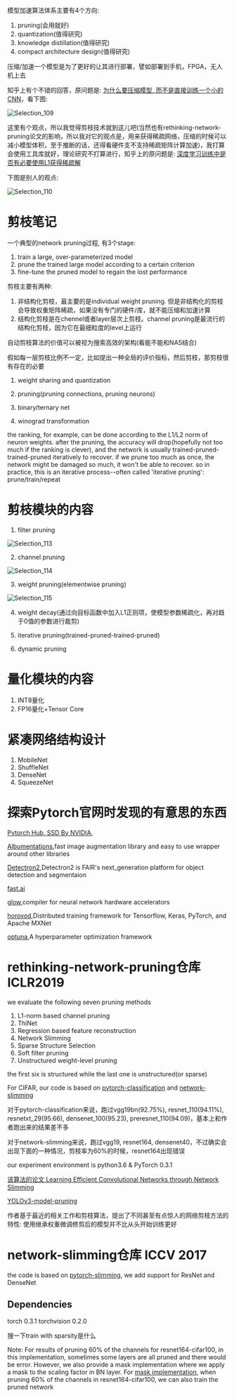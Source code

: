 模型加速算法体系主要有4个方向:

1. pruning(会用就好)
2. quantization(值得研究)
3. knowledge distillation(值得研究)
5. compact architecture design(值得研究)

压缩/加速一个模型是为了更好的让其进行部署，譬如部署到手机，FPGA，无人机上去

知乎上有个不错的回答，原问题是: [为什么要压缩模型, 而不是直接训练一个小的CNN](https://www.zhihu.com/question/303922732/answer/548012918)，看下图:

![Selection_109](pics/Selection_109.png)

这里有个观点，所以我觉得剪枝技术就到这儿吧(当然也有rethinking-network-pruning论文的影响，所以我对它的观点是，用来获得稀疏网络，压缩的时候可以减小模型体积，至于推断的话，还得看硬件支不支持稀疏矩阵计算加速)，我打算会使用工具库就好，理论研究不打算进行，知乎上的原问题是: [深度学习训练中是否有必要使用L1获得稀疏解](https://www.zhihu.com/question/51822759/answer/675969996)

下图是别人的观点:

![Selection_110](pics/Selection_110.png)



# 剪枝笔记

一个典型的network pruning过程, 有3个stage:

1. train a large, over-parameterized model
2. prune the trained large model according to a certain criterion
3. fine-tune the pruned model to regain the lost performance

剪枝主要有两种:

1. 非结构化剪枝，最主要的是individual weight pruning. 但是非结构化的剪枝会导致权重矩阵稀疏，如果没有专门的硬件/库，就不能压缩和加速计算
2. 结构化剪枝是在chennel或者layer层次上剪枝。channel pruning是最流行的结构化剪枝，因为它在最细粒度的level上运行

自动剪枝算法的价值可以被视为搜索高效的架构(看能不能和NAS结合)

假如每一层剪枝比例不一定，比如提出一种全局的评价指标，然后剪枝，那剪枝很有存在的必要

1. weight sharing and quantization

2. pruning(pruning connections, pruning neurons)

3. binary/ternary net

4. winograd transformation

the ranking, for example, can be done according to the L1/L2 norm of neuron weights. after the pruning, the accuracy will drop(hopefully not too much if the ranking is clever), and the network is usually trained-pruned-trained-pruned iteratively to recover. if we prune too much as once, the network might be damaged so much, it won't be able to recover. so in practice, this is an iterative process--often called 'iterative pruning': prune/train/repeat

# 剪枝模块的内容

1. filter pruning

![Selection_113](pics/Selection_113.png)

2. channel pruning

![Selection_114](pics/Selection_114.png)

3. weight pruning(elementwise pruning)

![Selection_115](pics/Selection_115.png)

4. weight decay(通过向目标函数中加入L1正则项，使模型参数稀疏化，再对趋于0值的参数进行裁剪)

5. iterative pruning(trained-pruned-trained-pruned)

6. dynamic pruning

# 量化模块的内容

1. INT8量化
2. FP16量化+Tensor Core

# 紧凑网络结构设计

1. MobileNet
2. ShuffleNet
3. DenseNet
4. SqueezeNet

# 探索Pytorch官网时发现的有意思的东西

[Pytorch Hub, SSD By NVIDIA](https://pytorch.org/hub/nvidia_deeplearningexamples_ssd/),

[Albumentations](https://github.com/albumentations-team/albumentations),fast image augmentation library and easy to use wrapper around other libraries

[Detectron2](https://github.com/facebookresearch/detectron2),Detectron2 is FAIR's next_generation platform for object detection and segmentaion

[fast.ai](https://docs.fast.ai/)

[glow](https://github.com/pytorch/glow),compiler for neural network hardware accelerators

[horovod](https://github.com/horovod/horovod),Distributed training framework for Tensorflow, Keras, PyTorch, and Apache MXNet

[optuna](https://github.com/optuna/optuna),A hyperparameter optimization framework

# rethinking-network-pruning仓库 ICLR2019

we evaluate the following seven pruning methods

1. L1-norm based channel pruning
2. ThiNet
3. Regression based feature reconstruction
4. Network Slimming
5. Sparse Structure Selection
6. Soft filter pruning
7. Unstructured weight-level pruning

the first six is structured while the last one is unstructured(or sparse)

For CIFAR, our code is based on [pytorch-classification](https://github.com/bearpaw/pytorch-classification) and [network-slimming](https://github.com/Eric-mingjie/network-slimming)

对于pytorch-classification来说，跑过vgg19bn(92.75%), resnet_110(94.11%), resnetxt_29(95.66), densenet_100(95.23), preresnet_110(94.09)，基本上和作者跑出来的结果差不多

对于network-slimming来说，跑过vgg19, resnet164, densenet40，不过确实会出现下面的一种情况，剪枝率为60%的时候，resnet164出现错误

our experiment environment is python3.6 & PyTorch 0.3.1

[该算法的论文 Learning Efficient Convolutional Networks through Network Slimming](https://arxiv.org/abs/1708.06519)

[YOLOv3-model-pruning](https://github.com/Lam1360/YOLOv3-model-pruning)

作者基于最近的相关工作和剪枝算法，提出了不同甚至有点惊人的网络剪枝方法的特性: 使用继承权重微调修剪后的模型并不比从头开始训练更好

# network-slimming仓库 ICCV 2017

the code is based on [pytorch-slimming](https://github.com/foolwood/pytorch-slimming), we add support for ResNet and DenseNet

## Dependencies

torch 0.3.1      torchvision 0.2.0

搜一下train with sparsity是什么

Note: For results of pruning 60% of the channels for resnet164-cifar100, in this implementation, sometimes some layers are all pruned and there would be error. However, we also provide a mask implementation where we apply a mask to the scaling factor in BN layer. For [mask implementation](https://github.com/Eric-mingjie/network-slimming/tree/master/mask-impl), when pruning 60% of the channels in resnet164-cifar100, we can also train the pruned network